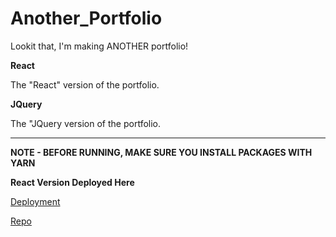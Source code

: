 # Another_Portfolio

Lookit that, I'm making ANOTHER portfolio!

**React**

The "React" version of the portfolio.

**JQuery**

The "JQuery version of the portfolio.

---

**NOTE - BEFORE RUNNING, MAKE SURE YOU INSTALL PACKAGES WITH YARN**

**React Version Deployed Here**

[Deployment](https://epic-swanson-dd08b4.netlify.com/)

[Repo](https://github.com/Serrowxd/Another_Portfolio_React)
